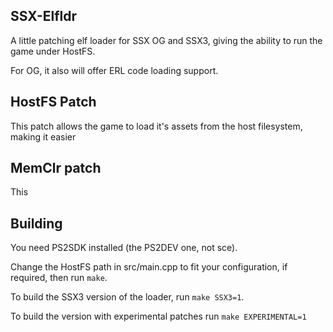 ## SSX-Elfldr

A little patching elf loader for SSX OG and SSX3, giving the ability to run the game under HostFS.

For OG, it also will offer ERL code loading support.

## HostFS Patch

This patch allows the game to load it's assets from the host filesystem, making it easier

## MemClr patch

This

## Building

You need PS2SDK installed (the PS2DEV one, not sce).

Change the HostFS path in src/main.cpp to fit your configuration, if required, then run `make`.

To build the SSX3 version of the loader, run `make SSX3=1`.

To build the version with experimental patches run `make EXPERIMENTAL=1`
